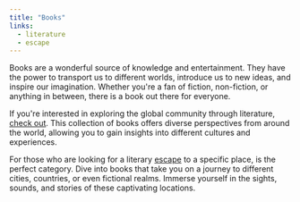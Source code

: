 ```yaml
---
title: "Books"
links:
  - literature
  - escape
---
```


Books are a wonderful source of knowledge and entertainment. They have the power to transport us to different worlds, introduce us to new ideas, and inspire our imagination. Whether you're a fan of fiction, non-fiction, or anything in between, there is a book out there for everyone.

If you're interested in exploring the global community through literature, [check out](link:literature). This collection of books offers diverse perspectives from around the world, allowing you to gain insights into different cultures and experiences.

For those who are looking for a literary [escape](link:escape) to a specific place, is the perfect category. Dive into books that take you on a journey to different cities, countries, or even fictional realms. Immerse yourself in the sights, sounds, and stories of these captivating locations.


